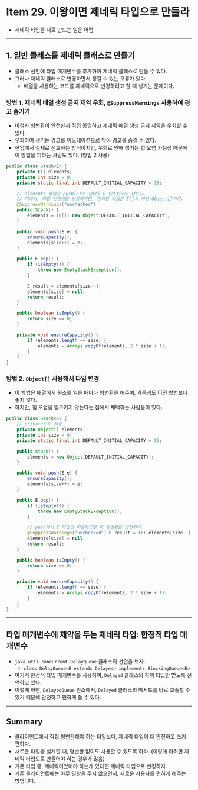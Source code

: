 # Item 29. 이왕이면 제네릭 타입으로 만들라
- 제네릭 타입을 새로 만드는 일은 어렵

---
## 1. 일반 클래스를 제네릭 클래스로 만들기
- 클래스 선언에 타입 매개변수를 추가하여 제네릭 클래스로 만들 수 있다.
- 그러나 제네릭 클래스로 변경하면서 생길 수 있는 오류가 있다.
  - 배열을 사용하는 코드를 제네릭으로 변경하려고 할 때 생기는 문제이다.


### 방법 1. 제네릭 배열 생성 금지 제약 우회, `@SuppressWarnings` 사용하여 경고 숨기기
- 비검사 형변환이 안전한지 직접 증명하고 제네릭 배열 생성 금지 제약을 우회할 수 있다.
- 우회하여 생기는 경고를 어노테이션으로 막아 경고를 숨길 수 있다.
- 현업에서 실제로 선호하는 방식이지만, 우회로 인해 생기는 힙 오염 가능성 때문에 이 방법을 피하는 사람도 있다. (방법 2 사용)


```java
public class Stack<E> {
    private E[] elements;
    private int size = 0;
    private static final int DEFAULT_INITIAL_CAPACITY = 15;

    // elements 배열은 push(E)로 넘어온 E 인스턴스만 담는다.
    // 따라서, 타입 안정성을 보장하지만, 런타임 타입은 E[]가 아닌 Object[]이다.
    @SuppressWarnings("unchecked")
    public Stack() {
        elements = (E[]) new Object[DEFAULT_INITIAL_CAPACITY];
    }

    public void push(E e) {
        ensureCapacity();
        elements[size++] = e;
    }

    public E pop() {
        if (isEmpty()) {
            throw new EmptyStackException();
        }

        E result = elements[size--];
        elements[size] = null;
        return result;
    }

    public boolean isEmpty() {
        return size == 0;
    }

    private void ensureCapacity() {
        if (elements.length == size) {
            elements = Arrays.copyOf(elements, 2 * size + 1);
        }
    }
}
```

### 방법 2. `Object[]` 사용해서 타입 변경
- 이 방법은 배열에서 원소를 읽을 때마다 형변환을 해주며, 가독성도 이전 방법보다 좋지 않다. 
- 하지만, 힙 오염을 일으키지 않는다는 점에서 채택하는 사람들이 있다.


```java
public class Stack<E> {
    // private으로 저장
    private Object[] elements;
    private int size = 0;
    private static final int DEFAULT_INITIAL_CAPACITY = 15;

    public Stack() {
        elements = new Object[DEFAULT_INITIAL_CAPACITY];
    }

    public void push(E e) {
        ensureCapacity();
        elements[size++] = e;
    }

    public E pop() {
        if (isEmpty()) {
            throw new EmptyStackException();
        }

        // push에서 E 타입만 허용하므로 이 형변환은 안전하다.
        @SuppressWarnings("unchecked") E result = (E) elements[size--];
        elements[size] = null;
        return result;
    }

    public boolean isEmpty() {
        return size == 0;
    }

    private void ensureCapacity() {
        if (elements.length == size) {
            elements = Arrays.copyOf(elements, 2 * size + 1);
        }
    }
}
```

---
## 타입 매개변수에 제약을 두는 제네릭 타입: 한정적 타입 매개변수
- `java.util.concurrent.DelayQueue` 클래스의 선언을 보자. 
  - `class DelayQueue<E extends Delayed> implements BlockingQueue<E>`
- 여기서 한정적 타입 매개변수를 사용하여, `Delayed` 클래스의 하위 타입만 받도록 선언하고 있다.
- 이렇게 하면, `DelayedQueue` 원소에서, `Delayed` 클래스의 메서드를 바로 호출할 수 있기 때문에 안전하고 편하게 쓸 수 있다.

---
## Summary
- 클라이언트에서 직접 형변환해야 하는 타입보다, 제네릭 타입이 더 안전하고 쓰기 편하다.
- 새로운 타입을 설계할 때, 형변환 없이도 사용할 수 있도록 하라. (이렇게 하려면 제네릭 타입으로 만들어야 하는 경우가 많음)
- 기존 타입 중, 제네릭이었어야 하는게 있다면 제네릭 타입으로 변경하자.
- 기존 클라이언트에는 아무 영향을 주지 않으면서, 새로운 사용자를 편하게 해주는 방법이다.
